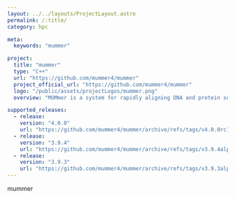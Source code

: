 ```yaml
---
layout: ../../layouts/ProjectLayout.astro
permalink: /:title/
category: hpc

meta:
  keywords: "mummer"

project:
  title: "mummer"
  type: "C++"
  url: "https://github.com/mummer4/mummer"
  project_official_url: "https://github.com/mummer4/mummer"
  logo: "/public/assets/projectLogos/mummer.png"
  overview: "MUMmer is a system for rapidly aligning DNA and protein sequences. The nucmer aligner in the current version (release 4.x) can align two mammalian genomes in about 3 hours on a typical 32+ core workstation with 64+Gb RAM; smaller genomes such as bacteria or small eukaryotes are aligned in seconds or minutes. "

supported_releases:
  - release:
    version: "4.0.0"
    url: "https://github.com/mummer4/mummer/archive/refs/tags/v4.0.0rc1.tar.gz"
  - release:
    version: "3.9.4"
    url: "https://github.com/mummer4/mummer/archive/refs/tags/v3.9.4alpha.tar.gz"
  - release:
    version: "3.9.3"
    url: "https://github.com/mummer4/mummer/archive/refs/tags/v3.9.3alpha.tar.gz"
---
```


<p>mummer</p>
